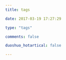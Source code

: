 ```yaml
---
title: tags

date: 2017-03-19 17:27:29

type: "tags"

comments: false

duoshuo_hotartical: false

---
```

